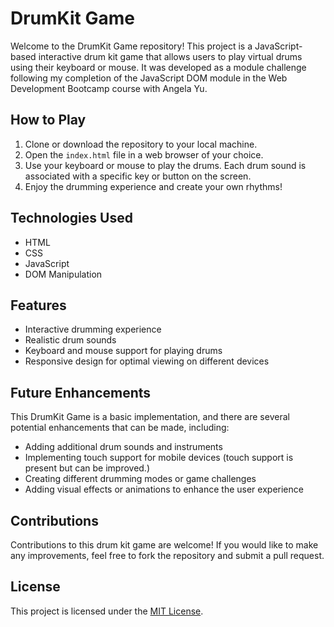 # DrumKit Game

Welcome to the DrumKit Game repository! This project is a JavaScript-based interactive drum kit game that allows users to play virtual drums using their keyboard or mouse. It was developed as a module challenge following my completion of the JavaScript DOM module in the Web Development Bootcamp course with Angela Yu.

## How to Play

1. Clone or download the repository to your local machine.
2. Open the `index.html` file in a web browser of your choice.
3. Use your keyboard or mouse to play the drums. Each drum sound is associated with a specific key or button on the screen.
4. Enjoy the drumming experience and create your own rhythms!

## Technologies Used

- HTML
- CSS
- JavaScript
- DOM Manipulation

## Features

- Interactive drumming experience
- Realistic drum sounds
- Keyboard and mouse support for playing drums
- Responsive design for optimal viewing on different devices

## Future Enhancements

This DrumKit Game is a basic implementation, and there are several potential enhancements that can be made, including:

- Adding additional drum sounds and instruments
- Implementing touch support for mobile devices (touch support is present but can be improved.)
- Creating different drumming modes or game challenges
- Adding visual effects or animations to enhance the user experience

## Contributions

Contributions to this drum kit game are welcome! If you would like to make any improvements, feel free to fork the repository and submit a pull request.

## License

This project is licensed under the [MIT License](link-to-your-license-file).
